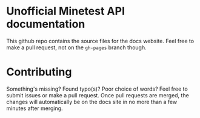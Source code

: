 # Unofficial Minetest API documentation
This github repo contains the source files for the docs website. Feel free to make a pull request, not on the `gh-pages` branch though.

# Contributing
Something's missing? Found typo(s)? Poor choice of words? Feel free to submit issues or make a pull request. Once pull requests are merged, the changes will automatically be on the docs site in no more than a few minutes after merging.
